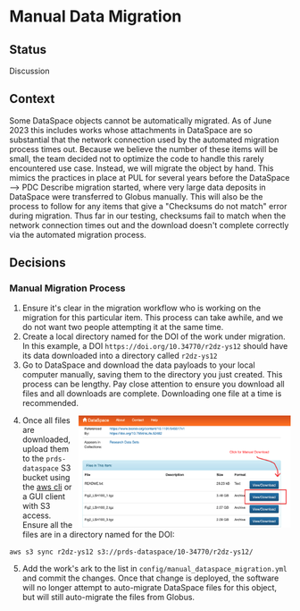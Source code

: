 # Manual Data Migration

## Status

Discussion

## Context

Some DataSpace objects cannot be automatically migrated. As of June 2023 this includes works whose attachments in DataSpace are so substantial that the network connection used by the automated migration process times out. Because we believe the number of these items will be small, the team decided not to optimize the code to handle this rarely encountered use case. Instead, we will migrate the object by hand. This mimics the practices in place at PUL for several years before the DataSpace --> PDC Describe migration started, where very large data deposits in DataSpace were transferred to Globus manually. This will also be the process to follow for any items that give a "Checksums do not match" error during migration. Thus far in our testing, checksums fail to match when the network connection times out and the download doesn't complete correctly via the automated migration process. 


## Decisions

### Manual Migration Process

1. Ensure it's clear in the migration workflow who is working on the migration for this particular item. This process can take awhile, and we do not want two people attempting it at the same time.
2. Create a local directory named for the DOI of the work under migration. In this example, a DOI `https://doi.org/10.34770/r2dz-ys12` should have its data downloaded into a directory called `r2dz-ys12`
3. Go to DataSpace and download the data payloads to your local computer manually, saving them to the directory you just created. This process can be lengthy. Pay close attention to ensure you download all files and all downloads are complete. Downloading one file at a time is recommended. 
  
  <img src="images/manual_download.png"
     alt="Screenshot of DataSpace download button"
     style="float: right; margin-left: 10px; height: 200px" />

4. Once all files are downloaded, upload them to the `prds-dataspace` S3 bucket using the [aws cli](https://docs.aws.amazon.com/cli/latest/userguide/getting-started-quickstart.html) or a GUI client with S3 access. Ensure all the files are in a directory named for the DOI:
  ```
  aws s3 sync r2dz-ys12 s3://prds-dataspace/10-34770/r2dz-ys12/
  ```
5. Add the work's ark to the list in `config/manual_dataspace_migration.yml` and commit the changes. Once that change is deployed, the software will no longer attempt to auto-migrate DataSpace files for this object, but will still auto-migrate the files from Globus.